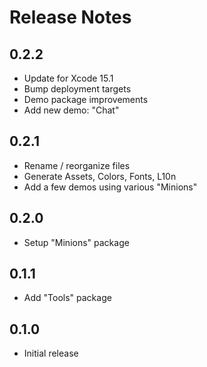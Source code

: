 # Release Notes

## 0.2.2

- Update for Xcode 15.1
- Bump deployment targets 
- Demo package improvements
- Add new demo: "Chat"

## 0.2.1

- Rename / reorganize files
- Generate Assets, Colors, Fonts, L10n
- Add a few demos using various "Minions"

## 0.2.0

- Setup "Minions" package

## 0.1.1

- Add "Tools" package

## 0.1.0

- Initial release
